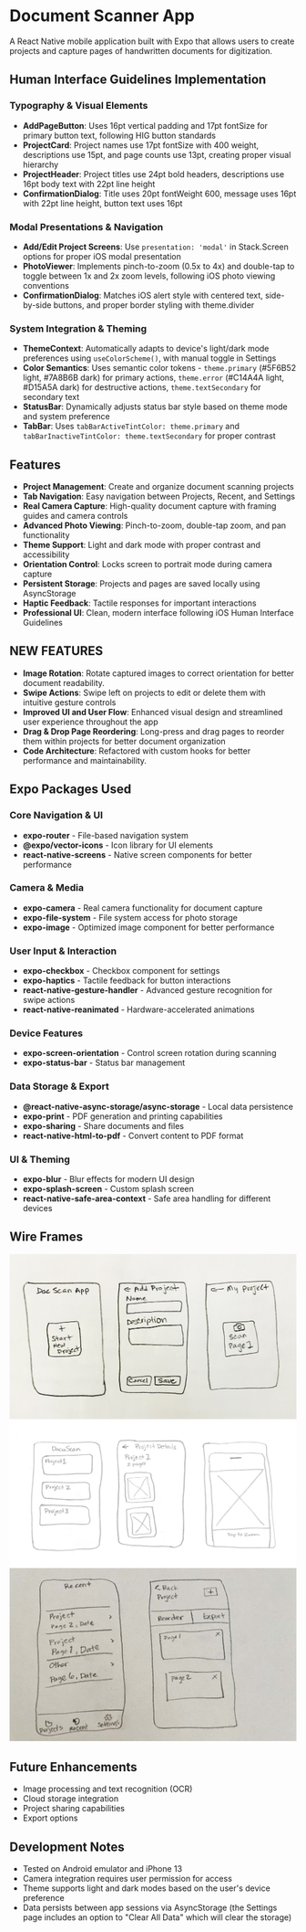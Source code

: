 # Document Scanner App
A React Native mobile application built with Expo that allows users to create projects and capture pages of handwritten documents for digitization.

## Human Interface Guidelines Implementation

### Typography & Visual Elements
- **AddPageButton**: Uses 16pt vertical padding and 17pt fontSize for primary button text, following HIG button standards
- **ProjectCard**: Project names use 17pt fontSize with 400 weight, descriptions use 15pt, and page counts use 13pt, creating proper visual hierarchy
- **ProjectHeader**: Project titles use 24pt bold headers, descriptions use 16pt body text with 22pt line height
- **ConfirmationDialog**: Title uses 20pt fontWeight 600, message uses 16pt with 22pt line height, button text uses 16pt

### Modal Presentations & Navigation
- **Add/Edit Project Screens**: Use `presentation: 'modal'` in Stack.Screen options for proper iOS modal presentation
- **PhotoViewer**: Implements pinch-to-zoom (0.5x to 4x) and double-tap to toggle between 1x and 2x zoom levels, following iOS photo viewing conventions
- **ConfirmationDialog**: Matches iOS alert style with centered text, side-by-side buttons, and proper border styling with theme.divider

### System Integration & Theming
- **ThemeContext**: Automatically adapts to device's light/dark mode preferences using `useColorScheme()`, with manual toggle in Settings
- **Color Semantics**: Uses semantic color tokens - `theme.primary` (#5F6B52 light, #7A8B6B dark) for primary actions, `theme.error` (#C14A4A light, #D15A5A dark) for destructive actions, `theme.textSecondary` for secondary text
- **StatusBar**: Dynamically adjusts status bar style based on theme mode and system preference
- **TabBar**: Uses `tabBarActiveTintColor: theme.primary` and `tabBarInactiveTintColor: theme.textSecondary` for proper contrast

## Features

- **Project Management**: Create and organize document scanning projects
- **Tab Navigation**: Easy navigation between Projects, Recent, and Settings
- **Real Camera Capture**: High-quality document capture with framing guides and camera controls
- **Advanced Photo Viewing**: Pinch-to-zoom, double-tap zoom, and pan functionality
- **Theme Support**: Light and dark mode with proper contrast and accessibility
- **Orientation Control**: Locks screen to portrait mode during camera capture
- **Persistent Storage**: Projects and pages are saved locally using AsyncStorage
- **Haptic Feedback**: Tactile responses for important interactions
- **Professional UI**: Clean, modern interface following iOS Human Interface Guidelines

## NEW FEATURES

- **Image Rotation**: Rotate captured images to correct orientation for better document readability.
- **Swipe Actions**: Swipe left on projects to edit or delete them with intuitive gesture controls
- **Improved UI and User Flow**: Enhanced visual design and streamlined user experience throughout the app
- **Drag & Drop Page Reordering**: Long-press and drag pages to reorder them within projects for better document organization
- **Code Architecture**: Refactored with custom hooks for better performance and maintainability.

## Expo Packages Used

### Core Navigation & UI
- **expo-router** - File-based navigation system
- **@expo/vector-icons** - Icon library for UI elements
- **react-native-screens** - Native screen components for better performance

### Camera & Media
- **expo-camera** - Real camera functionality for document capture
- **expo-file-system** - File system access for photo storage
- **expo-image** - Optimized image component for better performance

### User Input & Interaction
- **expo-checkbox** - Checkbox component for settings
- **expo-haptics** - Tactile feedback for button interactions
- **react-native-gesture-handler** - Advanced gesture recognition for swipe actions
- **react-native-reanimated** - Hardware-accelerated animations

### Device Features
- **expo-screen-orientation** - Control screen rotation during scanning
- **expo-status-bar** - Status bar management

### Data Storage & Export
- **@react-native-async-storage/async-storage** - Local data persistence
- **expo-print** - PDF generation and printing capabilities
- **expo-sharing** - Share documents and files
- **react-native-html-to-pdf** - Convert content to PDF format

### UI & Theming
- **expo-blur** - Blur effects for modern UI design
- **expo-splash-screen** - Custom splash screen
- **react-native-safe-area-context** - Safe area handling for different devices

## Wire Frames
![Wireframe 1](wireframes/wireframes1.jpg)
![Wireframe 2](wireframes/wireframes2.png)
![Wireframe 3](wireframes/wireframes3.jpg)


## Future Enhancements
- Image processing and text recognition (OCR)
- Cloud storage integration
- Project sharing capabilities
- Export options

## Development Notes

- Tested on Android emulator and iPhone 13
- Camera integration requires user permission for access
- Theme supports light and dark modes based on the user's device preference
- Data persists between app sessions via AsyncStorage (the Settings page includes
an option to "Clear All Data" which will clear the storage)
